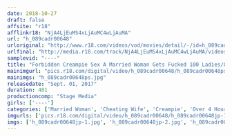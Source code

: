 ```yaml
---
date: 2018-10-27
draft: false
affsite: "r18"
afflinkr18: "NjA4LjEuMS4xLjAuMC4wLjAuMA"
url: "h_089cadr00648"
urloriginal: "http://www.r18.com/videos/vod/movies/detail/-/id=h_089cadr00648"
urlfinal: "http://media.r18.com/track/NjA4LjEuMS4xLjAuMC4wLjAuMA/videos/vod/movies/detail/-/id=h_089cadr00648"
samplevid: "----"
title: "Forbidden Creampie Sex A Married Woman Gets Fucked 100 Ladies/8 Hours"
mainimgurl: "pics.r18.com/digital/video/h_089cadr00648/h_089cadr00648ps.jpg"
mainimgs: "h_089cadr00648ps.jpg"
releasedate: "Sept. 01, 2017"
duration: 481
productioncomp: "Stage Media"
girls: ['----']
categories: ['Married Woman', 'Cheating Wife', 'Creampie', 'Over 4 Hours']
imgurls: ['pics.r18.com/digital/video/h_089cadr00648/h_089cadr00648jp-1.jpg', 'pics.r18.com/digital/video/h_089cadr00648/h_089cadr00648jp-2.jpg', 'pics.r18.com/digital/video/h_089cadr00648/h_089cadr00648jp-3.jpg', 'pics.r18.com/digital/video/h_089cadr00648/h_089cadr00648jp-4.jpg', 'pics.r18.com/digital/video/h_089cadr00648/h_089cadr00648jp-5.jpg', 'pics.r18.com/digital/video/h_089cadr00648/h_089cadr00648jp-6.jpg', 'pics.r18.com/digital/video/h_089cadr00648/h_089cadr00648jp-7.jpg', 'pics.r18.com/digital/video/h_089cadr00648/h_089cadr00648jp-8.jpg', 'pics.r18.com/digital/video/h_089cadr00648/h_089cadr00648jp-9.jpg', 'pics.r18.com/digital/video/h_089cadr00648/h_089cadr00648jp-10.jpg', 'pics.r18.com/digital/video/h_089cadr00648/h_089cadr00648jp-11.jpg', 'pics.r18.com/digital/video/h_089cadr00648/h_089cadr00648jp-12.jpg', 'pics.r18.com/digital/video/h_089cadr00648/h_089cadr00648jp-13.jpg', 'pics.r18.com/digital/video/h_089cadr00648/h_089cadr00648jp-14.jpg', 'pics.r18.com/digital/video/h_089cadr00648/h_089cadr00648jp-15.jpg', 'pics.r18.com/digital/video/h_089cadr00648/h_089cadr00648jp-16.jpg', 'pics.r18.com/digital/video/h_089cadr00648/h_089cadr00648jp-17.jpg', 'pics.r18.com/digital/video/h_089cadr00648/h_089cadr00648jp-18.jpg', 'pics.r18.com/digital/video/h_089cadr00648/h_089cadr00648jp-19.jpg', 'pics.r18.com/digital/video/h_089cadr00648/h_089cadr00648jp-20.jpg']
imgs: ['h_089cadr00648jp-1.jpg', 'h_089cadr00648jp-2.jpg', 'h_089cadr00648jp-3.jpg', 'h_089cadr00648jp-4.jpg', 'h_089cadr00648jp-5.jpg', 'h_089cadr00648jp-6.jpg', 'h_089cadr00648jp-7.jpg', 'h_089cadr00648jp-8.jpg', 'h_089cadr00648jp-9.jpg', 'h_089cadr00648jp-10.jpg', 'h_089cadr00648jp-11.jpg', 'h_089cadr00648jp-12.jpg', 'h_089cadr00648jp-13.jpg', 'h_089cadr00648jp-14.jpg', 'h_089cadr00648jp-15.jpg', 'h_089cadr00648jp-16.jpg', 'h_089cadr00648jp-17.jpg', 'h_089cadr00648jp-18.jpg', 'h_089cadr00648jp-19.jpg', 'h_089cadr00648jp-20.jpg']
---
```


